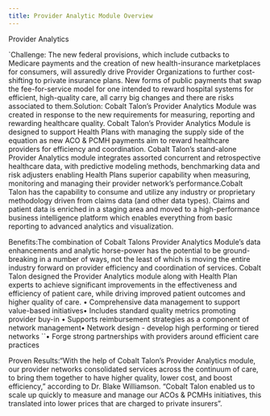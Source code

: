 ```yaml
---
title: Provider Analytic Module Overview
---
```


Provider Analytics

`Challenge: The new federal provisions, which include cutbacks to Medicare payments and the creation of new health-insurance marketplaces for consumers, will assuredly drive Provider Organizations to further cost-shifting to private insurance plans. New forms of public payments that swap the fee-for-service model for one intended to reward hospital systems for efficient, high-quality care, all carry big changes and there are risks associated to them.Solution: Cobalt Talon’s Provider Analytics Module was created in response to the new requirements for measuring, reporting and rewarding healthcare quality. Cobalt Talon’s Provider Analytics Module is designed to support Health Plans with managing the supply side of the equation as new ACO & PCMH payments aim to reward healthcare providers for efficiency and coordination. Cobalt Talon’s stand-alone Provider Analytics module integrates assorted concurrent and retrospective healthcare data, with predictive modeling methods, benchmarking data and risk adjusters enabling Health Plans superior capability when measuring, monitoring and managing their provider network’s performance.Cobalt Talon has the capability to consume and utilize any industry or proprietary methodology driven from claims data (and other data types). Claims and patient data is enriched in a staging area and moved to a high-performance business intelligence platform which enables everything from basic reporting to advanced analytics and visualization.

Benefits:The combination of Cobalt Talons Provider Analytics Module’s data enhancements and analytic horse-power has the potential to be ground-breaking in a number of ways, not the least of which is moving the entire industry forward on provider efficiency and coordination of services. Cobalt Talon designed the Provider Analytics module along with Health Plan experts to achieve significant improvements in the effectiveness and efficiency of patient care, while driving improved patient outcomes and higher quality of care. • Comprehensive data management to support value-based initiatives• Includes standard quality metrics promoting provider buy-in • Supports reimbursement strategies as a component of network management• Network design - develop high performing or tiered networks ``• Forge strong partnerships with providers around efficient care practices

Proven Results:“With the help of Cobalt Talon’s Provider Analytics module, our provider networks consolidated services across the continuum of care, to bring them together to have higher quality, lower cost, and boost efficiency,” according to Dr. Blake Williamson. “Cobalt Talon enabled us to scale up quickly to measure and manage our ACOs & PCMHs initiatives, this translated into lower prices that are charged to private insurers”.